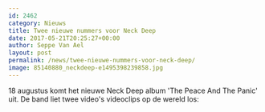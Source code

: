 ```yaml
---
id: 2462
category: Nieuws
title: Twee nieuwe nummers voor Neck Deep
date: 2017-05-21T20:25:27+00:00
author: Seppe Van Ael
layout: post
permalink: /news/twee-nieuwe-nummers-voor-neck-deep/
image: 85140880_neckdeep-e1495398239858.jpg
---
```

18 augustus komt het nieuwe Neck Deep album 'The Peace And The Panic' uit. De band liet twee video's videoclips op de wereld los:
